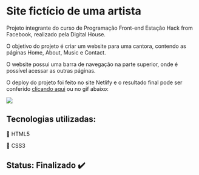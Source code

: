 # Site fictício de uma artista

Projeto integrante do curso de Programação Front-end Estação Hack from Facebook, realizado pela Digital House.

O objetivo do projeto é criar um website para uma cantora, contendo as páginas Home, About, Music e Contact.

O website possui uma barra de navegação na parte superior, onde é possível acessar as outras páginas.

O deploy do projeto foi feito no site Netlify e o resultado final pode ser conferido [clicando aqui](https://jane-doe-website.netlify.app) ou no gif abaixo:

[![](pitch.gif)](https://jane-doe-website.netlify.app)

## Tecnologias utilizadas:
:small_orange_diamond: HTML5

:small_blue_diamond: CSS3

## Status: Finalizado :heavy_check_mark:
